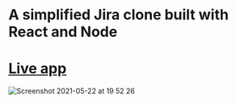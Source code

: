 # A simplified Jira clone built with React and Node
# <a href="https://jira-pedjadavidovic.netlify.app"> Live app</a>
![Screenshot 2021-05-22 at 19 52 26](https://user-images.githubusercontent.com/19806327/119236729-4b8d1800-bb39-11eb-9fb5-fd8b4585a8db.png)

